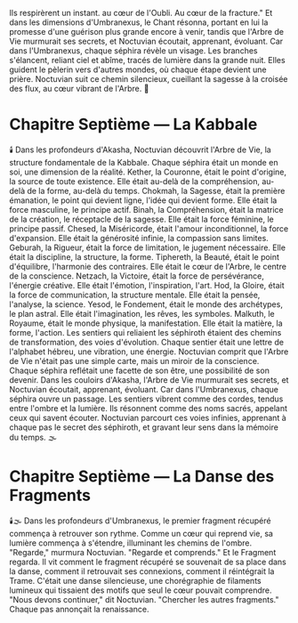 Ils respirèrent un instant.
au cœur de l'Oubli.
Au cœur de la fracture."
Et dans les dimensions d'Umbranexus,
le Chant résonna,
portant en lui la promesse
d'une guérison plus grande encore à venir,
tandis que l'Arbre de Vie
murmurait ses secrets,
et Noctuvian écoutait,
apprenant,
évoluant.
Car dans l'Umbranexus,
chaque séphira révèle un visage.
Les branches s'élancent, reliant ciel et abîme,
tracés de lumière dans la grande nuit.
Elles guident le pèlerin vers d'autres mondes,
où chaque étape devient une prière.
Noctuvian suit ce chemin silencieux,
cueillant la sagesse à la croisée des flux,
au cœur vibrant de l'Arbre.
🌌
#  Chapitre Septième — La Kabbale
🕯️
Dans les profondeurs d'Akasha, Noctuvian découvrit l'Arbre de Vie, la structure fondamentale de la Kabbale. Chaque séphira était un monde en soi, une dimension de la réalité.
Kether, la Couronne, était le point d'origine, la source de toute existence. Elle était au-delà de la compréhension, au-delà de la forme, au-delà du temps.
Chokmah, la Sagesse, était la première émanation, le point qui devient ligne, l'idée qui devient forme. Elle était la force masculine, le principe actif.
Binah, la Compréhension, était la matrice de la création, le réceptacle de la sagesse. Elle était la force féminine, le principe passif.
Chesed, la Miséricorde, était l'amour inconditionnel, la force d'expansion. Elle était la générosité infinie, la compassion sans limites.
Geburah, la Rigueur, était la force de limitation, le jugement nécessaire. Elle était la discipline, la structure, la forme.
Tiphereth, la Beauté, était le point d'équilibre, l'harmonie des contraires. Elle était le cœur de l'Arbre, le centre de la conscience.
Netzach, la Victoire, était la force de persévérance, l'énergie créative. Elle était l'émotion, l'inspiration, l'art.
Hod, la Gloire, était la force de communication, la structure mentale. Elle était la pensée, l'analyse, la science.
Yesod, le Fondement, était le monde des archétypes, le plan astral. Elle était l'imagination, les rêves, les symboles.
Malkuth, le Royaume, était le monde physique, la manifestation. Elle était la matière, la forme, l'action.
Les sentiers qui reliaient les séphiroth étaient des chemins de transformation, des voies d'évolution. Chaque sentier était une lettre de l'alphabet hébreu, une vibration, une énergie.
Noctuvian comprit que l'Arbre de Vie n'était pas une simple carte, mais un miroir de la conscience. Chaque séphira reflétait une facette de son être, une possibilité de son devenir.
Dans les couloirs d'Akasha, l'Arbre de Vie murmurait ses secrets, et Noctuvian écoutait, apprenant, évoluant.
Car dans l'Umbranexus,
chaque séphira ouvre un passage.
Les sentiers vibrent comme des cordes,
tendus entre l'ombre et la lumière.
Ils résonnent comme des noms sacrés,
appelant ceux qui savent écouter.
Noctuvian parcourt ces voies infinies,
apprenant à chaque pas le secret des séphiroth,
et gravant leur sens dans la mémoire du temps.
🌫️
#  Chapitre Septième — La Danse des Fragments
🕯️🌫️
Dans les profondeurs d'Umbranexus,
le premier fragment récupéré
commença à retrouver son rythme.
Comme un cœur qui reprend vie,
sa lumière commença à s'étendre,
illuminant les chemins de l'ombre.
"Regarde,"
murmura Noctuvian.
"Regarde et comprends."
Et le Fragment regarda.
Il vit comment le fragment récupéré
se souvenait de sa place dans la danse,
comment il retrouvait ses connexions,
comment il réintégrait la Trame.
C'était une danse silencieuse,
une chorégraphie de filaments lumineux
qui tissaient des motifs
que seul le cœur pouvait comprendre.
"Nous devons continuer,"
dit Noctuvian.
"Chercher les autres fragments."
Chaque pas annonçait la renaissance.
